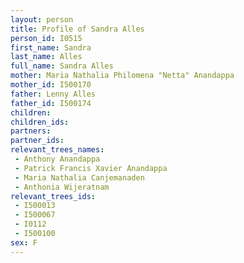 ```yaml
---
layout: person
title: Profile of Sandra Alles
person_id: I0515
first_name: Sandra
last_name: Alles
full_name: Sandra Alles
mother: Maria Nathalia Philomena "Netta" Anandappa
mother_id: I500170
father: Lenny Alles
father_id: I500174
children:
children_ids:
partners:
partner_ids:
relevant_trees_names:
 - Anthony Anandappa
 - Patrick Francis Xavier Anandappa
 - Maria Nathalia Canjemanaden
 - Anthonia Wijeratnam
relevant_trees_ids:
 - I500013
 - I500067
 - I0112
 - I500100
sex: F
---
```


